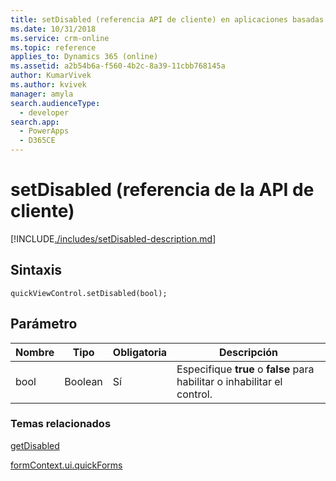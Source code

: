 ```yaml
---
title: setDisabled (referencia API de cliente) en aplicaciones basadas en modelo| MicrosoftDocs
ms.date: 10/31/2018
ms.service: crm-online
ms.topic: reference
applies_to: Dynamics 365 (online)
ms.assetid: a2b54b6a-f560-4b2c-8a39-11cbb768145a
author: KumarVivek
ms.author: kvivek
manager: amyla
search.audienceType:
  - developer
search.app:
  - PowerApps
  - D365CE
---
```

# <a name="setdisabled-client-api-reference"></a>setDisabled (referencia de la API de cliente)



[!INCLUDE[./includes/setDisabled-description.md](./includes/setDisabled-description.md)]

## <a name="syntax"></a>Sintaxis

`quickViewControl.setDisabled(bool);`

## <a name="parameter"></a>Parámetro

|Nombre|Tipo|Obligatoria|Descripción|
|--|--|--|--|
|bool|Boolean|Sí|Especifique **true** o **false** para habilitar o inhabilitar el control.|

### <a name="related-topics"></a>Temas relacionados

[getDisabled](getDisabled.md)

[formContext.ui.quickForms](../formContext-ui-quickForms.md)



